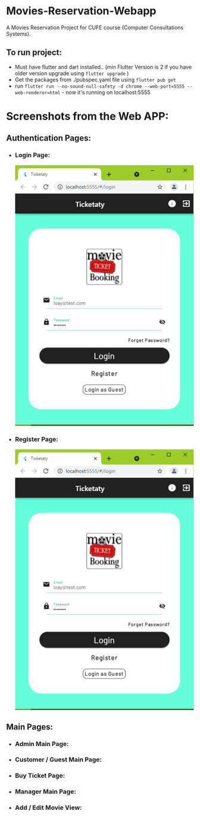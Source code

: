 # Movies-Reservation-Webapp

A Movies Reservation Project for CUFE course (Computer Consultations Systems).

## To run project:

- Must have flutter and dart installed.. (min Flutter Version is 2 if you have older version upgrade using `flutter upgrade` )
- Get the packages from ./pubspec.yaml file using `flutter pub get`
- run `flutter run --no-sound-null-safety -d chrome --web-port=5555 --web-renderer=html` - now it's running on localhost:5555

# Screenshots from the Web APP:

## Authentication Pages:

- ### Login Page:
  ![alt text](scnshots/login.png)
- ### Register Page:
  ![alt text](scnshots/login.png)

## Main Pages:

- ### Admin Main Page:
- ### Customer / Guest Main Page:
- ### Buy Ticket Page:
- ### Manager Main Page:
- ### Add / Edit Movie View:
